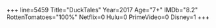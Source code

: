 +++
line=5459
Title="DuckTales"
Year=2017
Age="7+"
IMDb="8.2"
RottenTomatoes="100%"
Netflix=0
Hulu=0
PrimeVideo=0
Disney=1
+++

